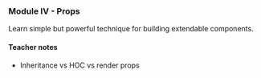 ### Module IV - Props

Learn simple but powerful technique for building extendable components.

#### Teacher notes
- Inheritance vs HOC vs render props     
